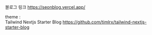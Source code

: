 블로그 링크 https://seonblog.vercel.app/

theme :  
Tailwind Nextjs Starter Blog https://github.com/timlrx/tailwind-nextjs-starter-blog